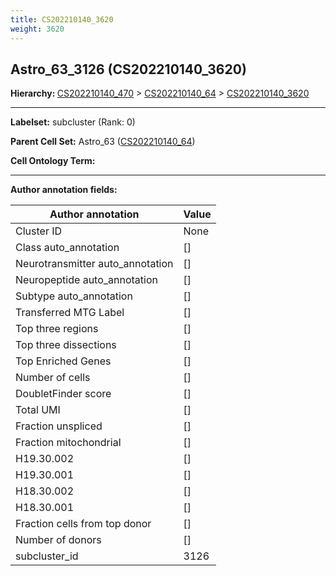 ```yaml
---
title: CS202210140_3620
weight: 3620
---
```

## Astro_63_3126 (CS202210140_3620)
<b>Hierarchy: </b>
[CS202210140_470](../CS202210140_470) >
[CS202210140_64](../CS202210140_64) >
[CS202210140_3620](../CS202210140_3620)

---


**Labelset:** subcluster (Rank: 0)

**Parent Cell Set:** Astro_63 ([CS202210140_64](../CS202210140_64))



**Cell Ontology Term:** 

[MARKER GENES.]: #


---

[TRANSFERRED ANNOTATIONS.]: #


[AUTHOR ANNOTATION FIELDS.]: #


**Author annotation fields:**

| Author annotation | Value |
|-------------------|-------|
|Cluster ID|None|
|Class auto_annotation|[]|
|Neurotransmitter auto_annotation|[]|
|Neuropeptide auto_annotation|[]|
|Subtype auto_annotation|[]|
|Transferred MTG Label|[]|
|Top three regions|[]|
|Top three dissections|[]|
|Top Enriched Genes|[]|
|Number of cells|[]|
|DoubletFinder score|[]|
|Total UMI|[]|
|Fraction unspliced|[]|
|Fraction mitochondrial|[]|
|H19.30.002|[]|
|H19.30.001|[]|
|H18.30.002|[]|
|H18.30.001|[]|
|Fraction cells from top donor|[]|
|Number of donors|[]|
|subcluster_id|3126|
